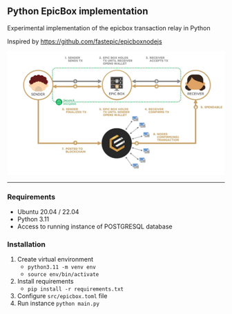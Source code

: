## Python EpicBox implementation
Experimental implementation of the epicbox transaction relay in Python

Inspired by https://github.com/fastepic/epicboxnodejs

![img.png](img.png)

---

### Requirements
- Ubuntu 20.04 / 22.04 
- Python 3.11
- Access to running instance of POSTGRESQL database

### Installation
1. Create virtual environment
    - `python3.11 -m venv env`
    - `source env/bin/activate`
2. Install requirements
   - `pip install -r requirements.txt`
3. Configure `src/epicbox.toml` file
4. Run instance
   `python main.py`